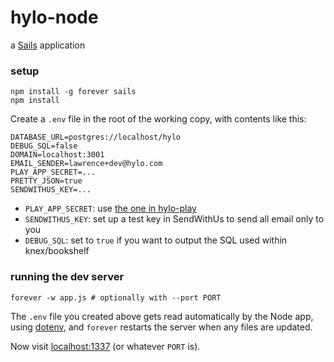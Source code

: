 # hylo-node

a [Sails](http://sailsjs.org) application

### setup

```shell
npm install -g forever sails
npm install
```

Create a `.env` file in the root of the working copy, with contents like this:
```
DATABASE_URL=postgres://localhost/hylo
DEBUG_SQL=false
DOMAIN=localhost:3001
EMAIL_SENDER=lawrence+dev@hylo.com
PLAY_APP_SECRET=...
PRETTY_JSON=true
SENDWITHUS_KEY=...
```
* `PLAY_APP_SECRET`: use [the one in hylo-play](https://github.com/Hylozoic/hylo-play/blob/master/conf/application.conf)
* `SENDWITHUS_KEY`: set up a test key in SendWithUs to send all email only to you
* `DEBUG_SQL`: set to `true` if you want to output the SQL used within knex/bookshelf

### running the dev server

```shell
forever -w app.js # optionally with --port PORT
```

The `.env` file you created above gets read automatically by the Node app, using [dotenv](http://www.npmjs.org/package/dotenv), and `forever` restarts the server when any files are updated. 

Now visit [localhost:1337](http://localhost:1337) (or whatever `PORT` is).
